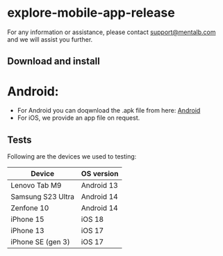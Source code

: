 # explore-mobile-app-release

For any information or assistance, please contact support@mentalb.com and we will assist you further.
## Download and install
# Android:
- For Android you can doqwnload the .apk file from here: [Android](https://github.com/Mentalab-hub/explore-mobile-app-release/releases/latest)
- For iOS, we provide an app file on request.

## Tests
Following are the devices we used to testing:

| Device          | OS version |
| ------------------| ----------- |
| Lenovo Tab M9     | Android 13 |
| Samsung S23 Ultra | Android 14 |
| Zenfone 10        | Android 14 |
| iPhone 15         | iOS 18     |
| iPhone 13         | iOS 17     |
| iPhone SE (gen 3) | iOS 17     |
